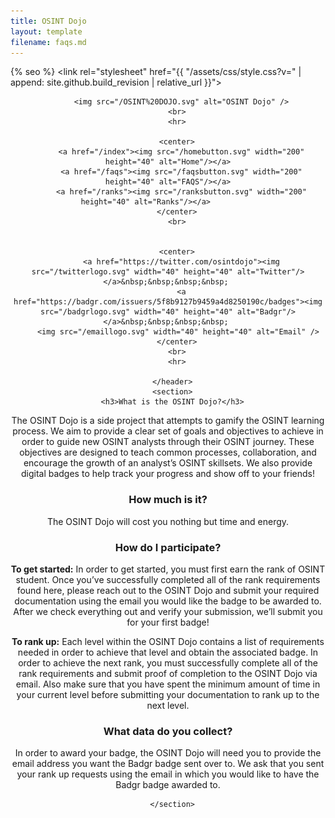 ```yaml
---
title: OSINT Dojo
layout: template
filename: faqs.md
--- 
```


<!DOCTYPE html>
<html lang="{{ site.lang | default: "en-US" }}">
  <head>
    <title>OSINT Dojo</title>
    <meta charset="UTF-8">
    <meta http-equiv="X-UA-Compatible" content="IE=edge">
    <meta name="viewport" content="width=device-width, initial-scale=1">

{% seo %}
    <link rel="stylesheet" href="{{ "/assets/css/style.css?v=" | append: site.github.build_revision | relative_url }}">
    <!--[if lt IE 9]>
    <script src="https://cdnjs.cloudflare.com/ajax/libs/html5shiv/3.7.3/html5shiv.min.js"></script>
    <![endif]-->
    
    
<style>
hr{
  border: 2px solid black;
  border-radius: 5px;
}
</style>

    
  </head>
  <body>
    <div class="wrapper">
      <header>

          <img src="/OSINT%20DOJO.svg" alt="OSINT Dojo" />
        <br>
        <hr>
        
        <center>
          <a href="/index"><img src="/homebutton.svg" width="200" height="40" alt="Home"/></a>
          <a href="/faqs"><img src="/faqsbutton.svg" width="200" height="40" alt="FAQS"/></a>
          <a href="/ranks"><img src="/ranksbutton.svg" width="200" height="40" alt="Ranks"/></a>          
        </center>
        <br>
        
                
        <center>
          <a href="https://twitter.com/osintdojo"><img src="/twitterlogo.svg" width="40" height="40" alt="Twitter"/></a>&nbsp;&nbsp;&nbsp;&nbsp; 
          <a href="https://badgr.com/issuers/5f8b9127b9459a4d8250190c/badges"><img src="/badgrlogo.svg" width="40" height="40" alt="Badgr"/></a>&nbsp;&nbsp;&nbsp;&nbsp; 
          <img src="/emaillogo.svg" width="40" height="40" alt="Email" />        
        </center>
        <br>
        <hr>
        
      </header>
      <section>
      <h3>What is the OSINT Dojo?</h3>
<p>The OSINT Dojo is a side project that attempts to gamify the OSINT learning process. We aim to provide a clear set of goals and objectives to achieve in order to guide new OSINT analysts through their OSINT journey.  These objectives are designed to teach common processes, collaboration, and encourage the growth of an analyst’s OSINT skillsets. We also provide digital badges to help track your progress and show off to your friends!</p>

<h3>How much is it?</h3>
<p>The OSINT Dojo will cost you nothing but time and energy. </p>

<h3>How do I participate?</h3>
<p><b>To get started:</b> In order to get started, you must first earn the rank of OSINT student. Once you’ve successfully completed all of the rank requirements found here, please reach out to the OSINT Dojo and submit your required documentation using the email you would like the badge to be awarded to. After we check everything out and verify your submission, we’ll submit you for your first badge!</p>

<p><b>To rank up:</b> Each level within the OSINT Dojo contains a list of requirements needed in order to achieve that level and obtain the associated badge. In order to achieve the next rank, you must successfully complete all of the rank requirements and submit proof of completion to the OSINT Dojo via email. Also make sure that you have spent the minimum amount of time in your current level before submitting your documentation to rank up to the next level. </p>

<h3>What data do you collect?</h3>
<p>In order to award your badge, the OSINT Dojo will need you to provide the email address you want the Badgr badge sent over to. We ask that you sent your rank up requests using the email in which you would like to have the Badgr badge awarded to. </p>


      </section>

  </body>
</html>

